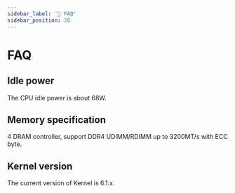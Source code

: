 ```yaml
---
sidebar_label: '🤔 FAQ'
sidebar_position: 20
---
```


# FAQ

## Idle power
The CPU idle power is about 68W.

## Memory specification
4 DRAM controller, support DDR4 UDIMM/RDIMM up to 3200MT/s with ECC byte.

## Kernel version
The current version of Kernel is 6.1.x.

